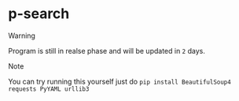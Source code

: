 # p-search

> [!Warning]
> Program is still in realse phase and will be updated in `2` days.

> [!Note]
> You can try running this yourself just do
> `pip install BeautifulSoup4 requests PyYAML urllib3` 
